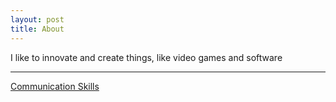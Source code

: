 ```yaml
---
layout: post
title: About
---
```


I like to innovate and create things, like video games and software

---

[Communication Skills][communication-skills]

[communication-skills]: communication-skills